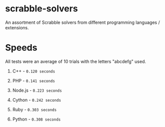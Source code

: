 # scrabble-solvers
An assortment of Scrabble solvers from different programming languages / extensions.

# Speeds
All tests were an average of 10 trials with the letters "abcdefg" used.

1. C++ - `0.120 seconds`

2. PHP - `0.141 seconds`

3. Node.js - `0.223 seconds`

4. Cython - `0.242 seconds`

5. Ruby - `0.303 seconds`

6. Python - `0.308 seconds`




